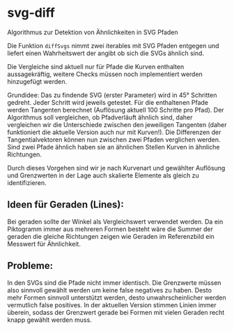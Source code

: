 # svg-diff

Algorithmus zur Detektion von Ähnlichkeiten in SVG Pfaden

Die Funktion `diffSvgs` nimmt zwei iterables mit SVG Pfaden entgegen und liefert einen Wahrheitswert der angibt ob sich die SVGs ähnlich sind.

Die Vergleiche sind aktuell nur für Pfade die Kurven enthalten aussagekräftig, weitere Checks müssen noch implementiert werden hinzugefügt werden.

Grundidee: Das zu findende SVG (erster Parameter) wird in 45° Schritten gedreht. Jeder Schritt wird jeweils getestet. Für die enthaltenen Pfade werden Tangenten berechnet (Auflösung aktuell 100 Schritte pro Pfad). Der Algorithmus soll vergleichen, ob Pfadverläuft ähnlich sind, daher vergleichen wir die Unterschiede zwischen den jeweiligen Tangenten (daher funktioniert die aktuelle Version auch nur mit Kurven!).
Die Differenzen der Tangentialvektoren können nun zwischen zwei Pfaden verglichen werden. Sind zwei Pfade ähnlich haben sie an ähnlichen Stellen Kurven in ähnliche Richtungen.

Durch dieses Vorgehen sind wir je nach Kurvenart und gewählter Auflösung und Grenzwerten in der Lage auch skalierte Elemente als gleich zu identifizieren.

## Ideen für Geraden (Lines):

Bei geraden sollte der Winkel als Vergleichswert verwendet werden. Da ein Piktogramm immer aus mehreren Formen besteht wäre die Summer der geraden die gleiche Richtungen zeigen wie Geraden im Referenzbild ein Messwert für Ähnlichkeit.

## Probleme:

In den SVGs sind die Pfade nicht immer identisch. Die Grenzwerte müssen also sinnvoll gewählt werden um keine false negatives zu haben. Desto mehr Formen sinnvoll unterstützt werden, desto unwahrscheinlicher werden vermutlich false positives. In der aktuellen Version stimmen Linien immer überein, sodass der Grenzwert gerade bei Formen mit vielen Geraden recht knapp gewählt werden muss.
